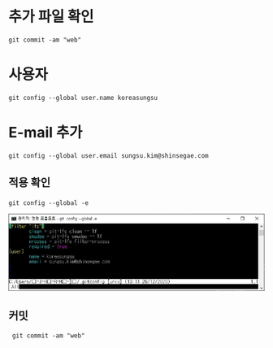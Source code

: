 # 추가 파일 확인 
```
git commit -am "web"
```
# 사용자 
```
git config --global user.name koreasungsu
```
# E-mail 추가 
```
git config --global user.email sungsu.kim@shinsegae.com 
```
## 적용 확인 
```
git config --global -e 
```

<p align="center">
<a url="https://www.github.com/">  <img src="https://github.com/k30339035/CloudBiz/blob/main/git/gitconfig.JPG"> </a>
</p>


## 커밋
```
 git commit -am "web"
```
